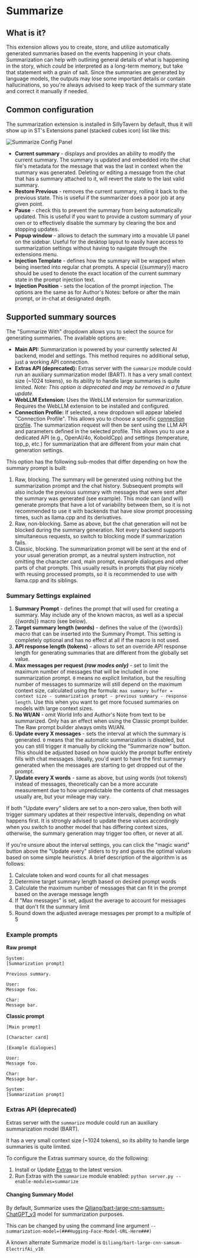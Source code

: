 # Summarize

## What is it?

This extension allows you to create, store, and utilize automatically generated summaries based on the events happening in your chats. Summarization can help with outlining general details of what is happening in the story, which *could* be interpreted as a long-term memory, but take that statement with a grain of salt. Since the summaries are generated by language models, the outputs may lose some important details or contain hallucinations, so you're always advised to keep track of the summary state and correct it manually if needed.

## Common configuration

The summarization extension is installed in SillyTavern by default, thus it will show up in ST's Extensions panel (stacked cubes icon) list like this:

![Summarize Config Panel](/static/extensions/summarize.png)

- **Current summary** - displays and provides an ability to modify the current summary. The summary is updated and embedded into the chat file's metadata for the message that was the last in context when the summary was generated. Deleting or editing a message from the chat that has a summary attached to it, will revert the state to the last valid summary.
- **Restore Previous** - removes the current summary, rolling it back to the previous state. This is useful if the summarizer does a poor job at any given point.
- **Pause** - check this to prevent the summary from being automatically updated. This is useful if you want to provide a custom summary of your own or to effectively disable the summary by clearing the box and stopping updates.
- **Popup window** - allows to detach the summary into a movable UI panel on the sidebar. Useful for the desktop layout to easily have access to summarization settings without having to navigate through the extensions menu.
- **Injection Template** - defines how the summary will be wrapped when being inserted into regular chat prompts. A special \{\{summary\}\} macro should be used to denote the exact location of the current summary state in the prompt injection text.
- **Injection Position** - sets the location of the prompt injection. The options are the same as for Author's Notes: before or after the main prompt, or in-chat at designated depth.

## Supported summary sources

The "Summarize With" dropdown allows you to select the source for generating summaries. The available options are:

*   **Main API:** Summarization is powered by your currently selected AI backend, model and settings. This method requires no additional setup, just a working API connection. 
*   **Extras API (deprecated):**  Extras server with the `summarize` module could run an auxiliary summarization model (BART).  It has a very small context size (~1024 tokens), so its ability to handle large summaries is quite limited. *Note: This option is deprecated and may be removed in a future update.*
*   **WebLLM Extension:** Uses the WebLLM extension for summarization.  Requires the WebLLM extension to be installed and configured.
*   **Connection Profile:**  If selected, a new dropdown will appear labeled "Connection Profile".  This allows you to choose a specific [connection profile](https://docs.sillytavern.app/usage/core-concepts/connection-profiles/#connection-profiles). The summarization request will then be sent using the LLM API and parameters defined in the selected profile. This allows you to use a dedicated API (e.g., OpenAI/4o, KoboldCpp) and settings (temperature, top_p, etc.) for summarization that are different from your main chat generation settings.

This option has the following sub-modes that differ depending on how the summary prompt is built:

1. Raw, blocking. The summary will be generated using nothing but the summarization prompt and the chat history. Subsequent prompts will also include the previous summary with messages that were sent after the summary was generated (see example). This mode can (and will) generate prompts that have a lot of variability between them, so it is not recommended to use it with backends that have slow prompt processing times, such as llama.cpp and its derivatives.
2. Raw, non-blocking. Same as above, but the chat generation will not be blocked during the summary generation. Not every backend supports simultaneous requests, so switch to blocking mode if summarization fails.
3. Classic, blocking. The summarization prompt will be sent at the end of your usual generation prompt, as a neutral system instruction, not omitting the character card, main prompt, example dialogues and other parts of chat prompts. This usually results in prompts that play nicely with reusing processed prompts, so it is recommended to use with llama.cpp and its siblings.

### Summary Settings explained

1. **Summary Prompt** - defines the prompt that will used for creating a summary. May include any of the known macros, as well as a special \{\{words\}\} macro (see below).
2. **Target summary length (words)** - defines the value of the \{\{words\}\} macro that can be inserted into the Summary Prompt. This setting is completely optional and has no effect at all if the macro is not used.
3. **API response length (tokens)** - allows to set an override API response length for generating summaries that are different from the globally set value.
4. **Max messages per request _(raw modes only)_** - set to limit the maximum number of messages that will be included in one summarization prompt. `0` means no explicit limitation, but the resulting number of messages to summarize will still depend on the maximum context size, calculated using the formula: `max summary buffer = context size - summarization prompt - previous summary - response length`. Use this when you want to get more focused summaries on models with large context sizes.
5. **No WI/AN** - omit World Info and Author's Note from text to be summarized. Only has an effect when using the Classic prompt builder. The Raw prompt builder always omits WI/AN.
6. **Update every X messages** - sets the interval at which the summary is generated. `0` means that the automatic summarization is disabled, but you can still trigger it manually by clicking the "Summarize now" button. This should be adjusted based on how quickly the prompt buffer entirely fills with chat messages. Ideally, you'd want to have the first summary generated when the messages are starting to get dropped out of the prompt.
7. **Update every X words** - same as above, but using words (not tokens!) instead of messages, theoretically can be a more accurate measurement due to how unpredictable the contents of chat messages usually are, but your mileage may vary.

If both "Update every" sliders are set to a non-zero value, then both will trigger summary updates at their respective intervals, depending on what happens first. It is strongly advised to update these values accordingly when you switch to another model that has differing context sizes, otherwise, the summary generation may trigger too often, or never at all.

If you're unsure about the interval settings, you can click the "magic wand" button above the "Update every" sliders to try and guess the optimal values based on some simple heuristics. A brief description of the algorithm is as follows:

1. Calculate token and word counts for all chat messages
2. Determine target summary length based on desired prompt words
3. Calculate the maximum number of messages that can fit in the prompt based on the average message length
4. If "Max messages" is set, adjust the average to account for messages that don't fit the summary limit
5. Round down the adjusted average messages per prompt to a multiple of 5

### Example prompts

**Raw prompt**
```
System:
[Summarization prompt]

Previous summary.

User:
Message foo.

Char:
Message bar.
```

**Classic prompt**
```
[Main prompt]

[Character card]

[Example dialogues]

User:
Message foo.

Char:
Message bar.

System:
[Summarization prompt]
```

### Extras API (deprecated)

Extras server with the `summarize` module could run an auxiliary summarization model (BART).

It has a very small context size (~1024 tokens), so its ability to handle large summaries is quite limited.

To configure the Extras summary source, do the following:

1. Install or Update [Extras](https://github.com/SillyTavern/SillyTavern-extras) to the latest version.
2. Run Extras with the `summarize` module enabled: `python server.py --enable-modules=summarize`

#### Changing Summary Model

By default, Summarize uses the [Qiliang/bart-large-cnn-samsum-ChatGPT_v3](https://huggingface.co/Qiliang/bart-large-cnn-samsum-ChatGPT_v3) model for summarization purposes.

This can be changed by using the command line argument `--summarization-model=(###Hugging-Face-Model-URL-Here###)`

A known alternate Summarize model is `Qiliang/bart-large-cnn-samsum-ElectrifAi_v10`.
